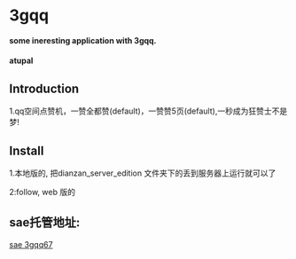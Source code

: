 3gqq
====

#### some ineresting application with 3gqq. ####
#### atupal ####

Introduction
------------

1.qq空间点赞机，一赞全都赞(default)，一赞赞5页(default),一秒成为狂赞士不是梦!


Install
-------
1.本地版的, 把dianzan_server_edition 文件夹下的丢到服务器上运行就可以了


2:follow, web 版的


sae托管地址:
-------------
[sae 3gqq67](http://3gqq67.sinaapp.com)
